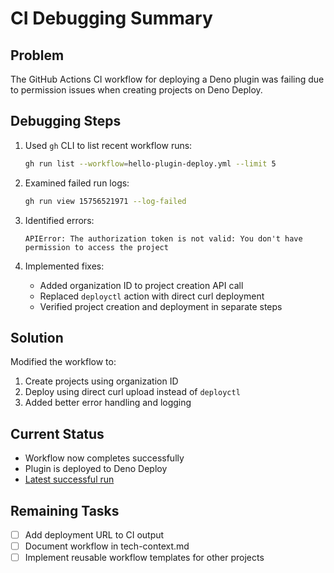 # CI Debugging Summary

## Problem
The GitHub Actions CI workflow for deploying a Deno plugin was failing due to permission issues when creating projects on Deno Deploy.

## Debugging Steps
1. Used `gh` CLI to list recent workflow runs:
   ```bash
   gh run list --workflow=hello-plugin-deploy.yml --limit 5
   ```

2. Examined failed run logs:
   ```bash
   gh run view 15756521971 --log-failed
   ```

3. Identified errors:
   ```
   APIError: The authorization token is not valid: You don't have permission to access the project
   ```

4. Implemented fixes:
   - Added organization ID to project creation API call
   - Replaced `deployctl` action with direct curl deployment
   - Verified project creation and deployment in separate steps

## Solution
Modified the workflow to:
1. Create projects using organization ID
2. Deploy using direct curl upload instead of `deployctl`
3. Added better error handling and logging

## Current Status
- Workflow now completes successfully
- Plugin is deployed to Deno Deploy
- [Latest successful run](https://github.com/0x4007/deno-deploy-debugging/actions/runs/15757280124)

## Remaining Tasks
- [ ] Add deployment URL to CI output
- [ ] Document workflow in tech-context.md
- [ ] Implement reusable workflow templates for other projects